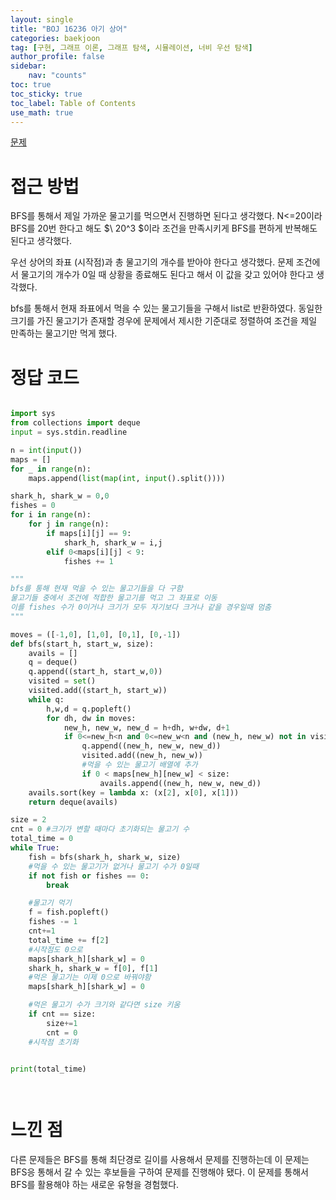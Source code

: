 ```yaml
---
layout: single
title: "BOJ 16236 아기 상어"
categories: baekjoon
tag: [구현, 그래프 이론, 그래프 탐색, 시뮬레이션, 너비 우선 탐색]
author_profile: false
sidebar:
    nav: "counts"
toc: true
toc_sticky: true
toc_label: Table of Contents
use_math: true
---
```


  
[문제](https://www.acmicpc.net/problem/16236)

# 접근 방법

BFS를 통해서 제일 가까운 물고기를 먹으면서 진행하면 된다고 생각했다.
N<=20이라 BFS를 20번 한다고 해도 $\ 20^3 $이라 조건을 만족시키게 BFS를 편하게 반복해도 된다고 생각했다.

우선 상어의 좌표 (시작점)과 총 물고기의 개수를 받아야 한다고 생각했다. 문제 조건에서 물고기의 개수가 0일 때 상황을 종료해도 된다고 해서 이 값을 갖고 있어야 한다고 생각했다.

bfs를 통해서 현재 좌표에서 먹을 수 있는 물고기들을 구해서 list로 반환하였다. 동일한 크기를 가진 물고기가 존재할 경우에 문제에서 제시한 기준대로 정렬하여 조건을 제일 만족하는 물고기만 먹게 했다.

# 정답 코드

``` python

import sys
from collections import deque
input = sys.stdin.readline

n = int(input())
maps = []
for _ in range(n):
    maps.append(list(map(int, input().split())))

shark_h, shark_w = 0,0
fishes = 0
for i in range(n):
    for j in range(n):
        if maps[i][j] == 9:
            shark_h, shark_w = i,j
        elif 0<maps[i][j] < 9:
            fishes += 1

"""
bfs를 통해 현재 먹을 수 있는 물고기들을 다 구함
물고기들 중에서 조건에 적합한 물고기를 먹고 그 좌표로 이동
이를 fishes 수가 0이거나 크기가 모두 자기보다 크거나 같을 경우일때 멈춤
"""

moves = ([-1,0], [1,0], [0,1], [0,-1])
def bfs(start_h, start_w, size):
    avails = []
    q = deque()
    q.append((start_h, start_w,0))
    visited = set()
    visited.add((start_h, start_w))
    while q:
        h,w,d = q.popleft()
        for dh, dw in moves:
            new_h, new_w, new_d = h+dh, w+dw, d+1
            if 0<=new_h<n and 0<=new_w<n and (new_h, new_w) not in visited and maps[new_h][new_w] <= size:
                q.append((new_h, new_w, new_d))
                visited.add((new_h, new_w))
                #먹을 수 있는 물고기 배열에 추가
                if 0 < maps[new_h][new_w] < size:
                    avails.append((new_h, new_w, new_d))
    avails.sort(key = lambda x: (x[2], x[0], x[1]))
    return deque(avails)

size = 2
cnt = 0 #크기가 변할 때마다 초기화되는 물고기 수
total_time = 0
while True:
    fish = bfs(shark_h, shark_w, size)
    #먹을 수 있는 물고기가 없거나 물고기 수가 0일때
    if not fish or fishes == 0:
        break

    #물고기 먹기
    f = fish.popleft()
    fishes -= 1
    cnt+=1
    total_time += f[2]
    #시작점도 0으로 
    maps[shark_h][shark_w] = 0
    shark_h, shark_w = f[0], f[1]
    #먹은 물고기는 이제 0으로 바꿔야함
    maps[shark_h][shark_w] = 0

    #먹은 물고기 수가 크기와 같다면 size 키움
    if cnt == size:
        size+=1
        cnt = 0
    #시작점 초기화


print(total_time)

    

```


# 느낀 점

다른 문제들은 BFS를 통해 최단경로 길이를 사용해서 문제를 진행하는데 이 문제는 BFS응 통해서 갈 수 있는 후보들을 구하여 문제를 진행해야 됐다. 
이 문제를 통해서 BFS를 활용해야 하는 새로운 유형을 경험했다. 